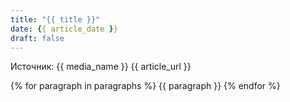 ```yaml
---
title: "{{ title }}"
date: {{ article_date }}
draft: false
---
```

Источник: {{ media_name }} {{ article_url }}

{% for paragraph in paragraphs %}
{{ paragraph }}
{% endfor %}